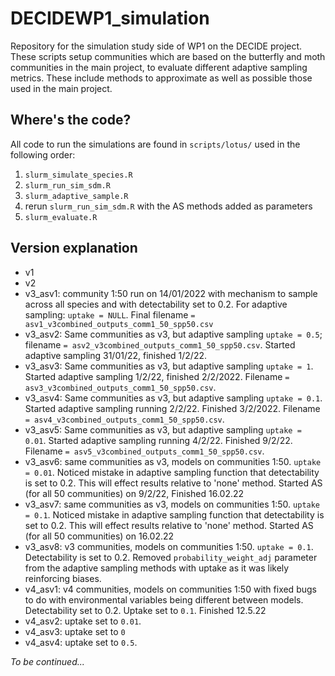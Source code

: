 # DECIDEWP1_simulation

Repository for the simulation study side of WP1 on the DECIDE project. These scripts setup communities which are based on the butterfly and moth communities in the main project, to evaluate different adaptive sampling metrics. These include methods to approximate as well as possible those used in the main project. 

## Where's the code?

All code to run the simulations are found in `scripts/lotus/` used in the following order:

1. `slurm_simulate_species.R` 
2. `slurm_run_sim_sdm.R`
3. `slurm_adaptive_sample.R`
4. rerun `slurm_run_sim_sdm.R` with the AS methods added as parameters
5. `slurm_evaluate.R`

## Version explanation

- v1
- v2
- v3_asv1: community 1:50 run on 14/01/2022 with mechanism to sample across all species and with detectability set to 0.2. For adaptive sampling: `uptake = NULL`. Final filename `= asv1_v3combined_outputs_comm1_50_spp50.csv`
- v3_asv2: Same communities as v3, but adaptive sampling `uptake = 0.5`; filename `= asv2_v3combined_outputs_comm1_50_spp50.csv`. Started adaptive sampling 31/01/22, finished 1/2/22. 
- v3_asv3: Same communities as v3, but adaptive sampling `uptake = 1`. Started adaptive sampling 1/2/22, finished 2/2/2022. Filename `= asv3_v3combined_outputs_comm1_50_spp50.csv`.
- v3_asv4: Same communities as v3, but adaptive sampling `uptake = 0.1`. Started adaptive sampling running 2/2/22. Finished 3/2/2022. Filename `= asv4_v3combined_outputs_comm1_50_spp50.csv`.
- v3_asv5: Same communities as v3, but adaptive sampling `uptake = 0.01`. Started adaptive sampling running 4/2/22. Finished 9/2/22. Filename `= asv5_v3combined_outputs_comm1_50_spp50.csv`.
- v3_asv6: same communities as v3, models on communities 1:50. `uptake = 0.01`. Noticed mistake in adaptive sampling function that detectability is set to 0.2. This will effect results relative to 'none' method. Started AS (for all 50 communities) on 9/2/22, Finished 16.02.22
- v3_asv7: same communities as v3, models on communities 1:50. `uptake = 0.1`. Noticed mistake in adaptive sampling function that detectability is set to 0.2. This will effect results relative to 'none' method. Started AS (for all 50 communities) on 16.02.22
- v3_asv8: v3 communities, models on communities 1:50. `uptake = 0.1`. Detectability is set to 0.2. Removed `probability_weight_adj` parameter from the adaptive sampling methods with uptake as it was likely reinforcing biases.
- v4_asv1: v4 communities, models on communities 1:50 with fixed bugs to do with environmental variables being different between models. Detectability set to 0.2. Uptake set to `0.1`. Finished 12.5.22
- v4_asv2: uptake set to `0.01`.
- v4_asv3: uptake set to `0`
- v4_asv4: uptake set to `0.5`.



*To be continued...*
